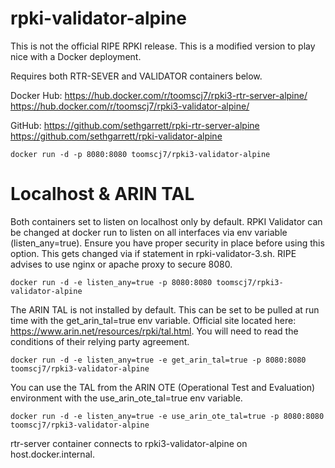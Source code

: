 
# rpki-validator-alpine

This is not the official RIPE RPKI release.  This is a modified version to play nice with a Docker deployment.  

Requires both RTR-SEVER and VALIDATOR containers below.  

Docker Hub:
https://hub.docker.com/r/toomscj7/rpki3-rtr-server-alpine/
https://hub.docker.com/r/toomscj7/rpki3-validator-alpine/
 
GitHub:
https://github.com/sethgarrett/rpki-rtr-server-alpine
https://github.com/sethgarrett/rpki-validator-alpine

```docker run -d -p 8080:8080 toomscj7/rpki3-validator-alpine```

# Localhost & ARIN TAL
Both containers set to listen on localhost only by default. RPKI Validator can be changed at docker run to listen on all interfaces via env variable (listen_any=true).  Ensure you have proper security in place before using this option.  This gets changed via if statement in rpki-validator-3.sh.  RIPE advises to use nginx or apache proxy to secure 8080.  

```docker run -d -e listen_any=true -p 8080:8080 toomscj7/rpki3-validator-alpine```

The ARIN TAL is not installed by default.  This can be set to be pulled at run time with the get_arin_tal=true env variable.  Official site located here: https://www.arin.net/resources/rpki/tal.html.  You will need to read the conditions of their relying party agreement.  

```docker run -d -e listen_any=true -e get_arin_tal=true -p 8080:8080 toomscj7/rpki3-validator-alpine```

You can use the TAL from the ARIN OTE (Operational Test and Evaluation) environment with the use_arin_ote_tal=true env variable.

```docker run -d -e listen_any=true -e use_arin_ote_tal=true -p 8080:8080 toomscj7/rpki3-validator-alpine```

rtr-server container connects to rpki3-validator-alpine on host.docker.internal.  
